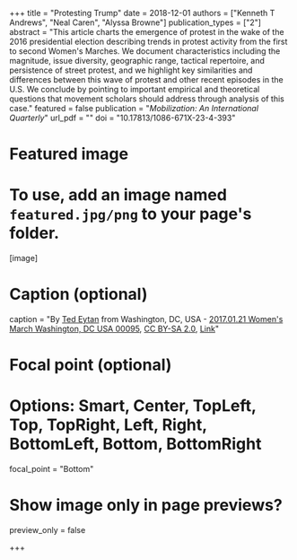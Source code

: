 +++
title = "Protesting Trump"
date = 2018-12-01
authors = ["Kenneth T Andrews", "Neal Caren", "Alyssa Browne"]
publication_types = ["2"]
abstract = "This article charts the emergence of protest in the wake of the 2016 presidential election describing trends in protest activity from the first to second Women's Marches. We document characteristics including the magnitude, issue diversity, geographic range, tactical repertoire, and persistence of street protest, and we highlight key similarities and differences between this wave of protest and other recent episodes in the U.S. We conclude by pointing to important empirical and theoretical questions that movement scholars should address through analysis of this case."
featured = false
publication = "*Mobilization: An International Quarterly*"
url_pdf = ""
doi = "10.17813/1086-671X-23-4-393"

# Featured image
# To use, add an image named `featured.jpg/png` to your page's folder.
[image]
  # Caption (optional)
  caption = "By <a rel="nofollow" class="external text" href="https://www.flickr.com/people/22526649@N03">Ted Eytan</a> from Washington, DC, USA - <a rel="nofollow" class="external text" href="https://www.flickr.com/photos/taedc/32064512570/">2017.01.21 Women's March Washington, DC USA 00095</a>, <a href="https://creativecommons.org/licenses/by-sa/2.0" title="Creative Commons Attribution-Share Alike 2.0">CC BY-SA 2.0</a>, <a href="https://commons.wikimedia.org/w/index.php?curid=55208317">Link</a>"

  # Focal point (optional)
  # Options: Smart, Center, TopLeft, Top, TopRight, Left, Right, BottomLeft, Bottom, BottomRight
  focal_point = "Bottom"

  # Show image only in page previews?
  preview_only = false

+++
